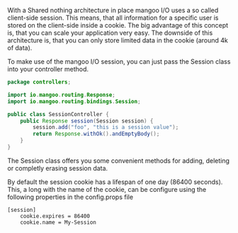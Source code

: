 With a Shared nothing architecture in place mangoo I/O uses a so called client-side session. This means, that all information for a specific user is stored on the client-side inside a cookie. The big advantage of this concept is, that you can scale your application very easy. The downside of this architecture is, that you can only store limited data in the cookie \(around 4k of data\).

To make use of the mangoo I/O session, you can just pass the Session class into your controller method.

```java
package controllers;

import io.mangoo.routing.Response;
import io.mangoo.routing.bindings.Session;

public class SessionController {
    public Response session(Session session) {
        session.add("foo", "this is a session value");
        return Response.withOk().andEmptyBody();
    }
}
```

The Session class offers you some convenient methods for adding, deleting or completly erasing session data.

By default the session cookie has a lifespan of one day \(86400 seconds\). This, a long with the name of the cookie, can be configure using the following properties in the config.props file

```properties
[session]
	cookie.expires = 86400
	cookie.name = My-Session
```


